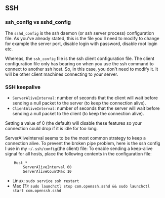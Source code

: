## SSH


### ssh_config vs sshd_config

The `sshd_config` is the ssh daemon (or ssh server process) configuration file. As you've already stated, this is the file you'll need to modify to change for example the server port, disable login with password, disable root login etc.

Whereas, the `ssh_config` file is the ssh client configuration file. The client configuration file only has bearing on when you use the ssh command to connect to another ssh host. So, in this case, you don't need to modify it. It will be other client machines connecting to your server.


### SSH keepalive

* `ServerAliveInterval`: number of seconds that the client will wait before sending a null packet to the server (to keep the connection alive).
* `ClientAliveInterval`: number of seconds that the server will wait before sending a null packet to the client (to keep the connection alive).

Setting a value of 0 (the default) will disable these features so your connection could drop if it is idle for too long.

ServerAliveInterval seems to be the most common strategy to keep a connection alive. To prevent the broken pipe problem, here is the ssh config I use in my `~/.ssh/config`(the client) file:
To enable sending a keep-alive signal for all hosts, place the following contents in the configuration file:
```
    Host *
        ServerAliveInterval 60
        ServerAliveCountMax 10
```

 * Linux: `sudo service ssh restart`
 * Mac (?): `sudo launchctl stop com.openssh.sshd && sudo launchctl start com.openssh.sshd`

 
